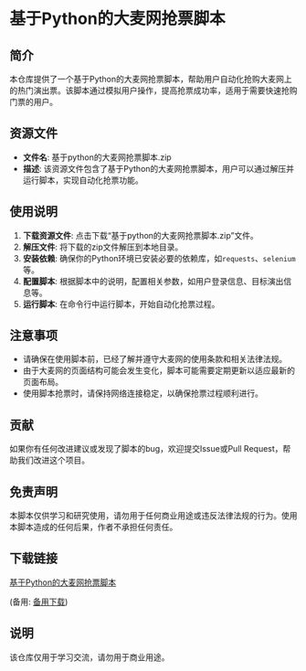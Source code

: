 # 基于Python的大麦网抢票脚本

## 简介

本仓库提供了一个基于Python的大麦网抢票脚本，帮助用户自动化抢购大麦网上的热门演出票。该脚本通过模拟用户操作，提高抢票成功率，适用于需要快速抢购门票的用户。

## 资源文件

- **文件名**: 基于python的大麦网抢票脚本.zip
- **描述**: 该资源文件包含了基于Python的大麦网抢票脚本，用户可以通过解压并运行脚本，实现自动化抢票功能。

## 使用说明

1. **下载资源文件**: 点击下载“基于python的大麦网抢票脚本.zip”文件。
2. **解压文件**: 将下载的zip文件解压到本地目录。
3. **安装依赖**: 确保你的Python环境已安装必要的依赖库，如`requests`、`selenium`等。
4. **配置脚本**: 根据脚本中的说明，配置相关参数，如用户登录信息、目标演出信息等。
5. **运行脚本**: 在命令行中运行脚本，开始自动化抢票过程。

## 注意事项

- 请确保在使用脚本前，已经了解并遵守大麦网的使用条款和相关法律法规。
- 由于大麦网的页面结构可能会发生变化，脚本可能需要定期更新以适应最新的页面布局。
- 使用脚本抢票时，请保持网络连接稳定，以确保抢票过程顺利进行。

## 贡献

如果你有任何改进建议或发现了脚本的bug，欢迎提交Issue或Pull Request，帮助我们改进这个项目。

## 免责声明

本脚本仅供学习和研究使用，请勿用于任何商业用途或违反法律法规的行为。使用本脚本造成的任何后果，作者不承担任何责任。

## 下载链接
[基于Python的大麦网抢票脚本](https://pan.quark.cn/s/9f5bc97a189d) 

(备用: [备用下载](https://pan.baidu.com/s/1V-_8pPHnTX6JclP2tzM9fg?pwd=1234))

## 说明

该仓库仅用于学习交流，请勿用于商业用途。

